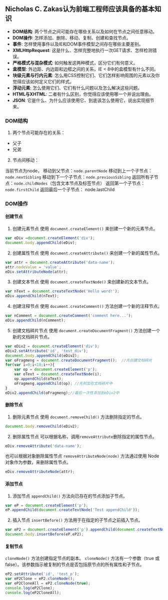# 

## Nicholas C. Zakas认为前端工程师应该具备的基本知识

* __DOM结构__: 两个节点之间可能存在哪些关系以及如何在节点之间任意移动。
* __DOM操作__: 怎样添加、删除、移动、复制、创建和查找节点。
* __事件__: 怎样使用事件以及IE和DOM事件模型之间存在哪些主要差别。
* __XMLHttpRequest__: 这是什么、怎样完整地执行一次GET请求、怎样检测错误。
* __严格模式与混杂模式__: 如何触发这两种模式，区分它们有何意义。
* __盒模型__: 外边距、内边距和边框之间的关系，IE < 8中的盒模型有什么不同。
* __块级元素与行内元素__: 怎么用CSS控制它们、它们怎样影响周围的元素以及你觉得应该如何定义它们的样式。
* __浮动元素__: 怎么使用它们、它们有什么问题以及怎么解决这些问题。
* __HTML与XHTML__: 二者有什么区别，你觉得应该使用哪一个并说出理由。
* __JSON__: 它是什么、为什么应该使用它、到底该怎么使用它，说出实现细节来。

### DOM结构

1. 两个节点可能存在的关系：

* 父子
* 兄弟

2. 节点间移动：

当前节点为node，
移动到父节点：`node.parentNode`
移动到上一个子节点：`node.nextSibling` 
移动到下一个子节点：`node.previousSibling` 
返回所有子节点：`node.childNodes`（包含文本节点及标签节点）
返回第一个子节点：`node.firstChild` 
返回最后一个子节点： node.lastChild 

### DOM操作

#### 创建节点

1. 创建元素节点
使用 `document.createElement()` 来创建一个新的元素节点。

```javascript
var eDiv =document.createElement('div');
document.body.appendChild(eDiv);
```

2. 创建属性节点
使用 `document.createAttribute()` 来创建一个新的属性节点。

```javascript
var attr = document.createAttribute('data-name');
attr.nodeValue = 'value';
eDiv.setAttributeNode(attr);
```

3. 创建文本节点
使用 `document.createTextNode()` 来创建新的文本节点。

```javascript
var nText = document.createTextNode('Hello word!');
eDiv.appendChild(nText);
```

4. 创建注释节点
使用 `document.createComment()` 方法创建一个新的注释节点。

```javascript
var nComment = document.createComment('comment here...');
eDiv.appendChild(nComment);
```

5. 创建文档碎片节点
使用 `document.createDocumentFragment()` 方法创建一个新的文档碎片节点。

```javascript
var eDiv2 = document.createElement('div');
eDiv2.setAttribute('id', 'test_div');
document.body.appendChild(eDiv2);
var oFragmeng = document.createDocumentFragment();  //先创建文档碎片  
for(var i=0;i<10;i++){  
    var op = document.createElement('p');  
    var oText = document.createTextNode(i);  
    op.appendChild(oText);  
    oFragmeng.appendChild(op); //先附加在文档碎片中  
}  
eDiv2.appendChild(oFragmeng);//最后一次性添加到eDiv2中 
```

#### 删除节点

1. 删除元素节点
使用 `document.removeChild()` 方法删除指定的节点。

```javascript
document.body.removeChild(eDiv2);
```

2. 删除属性节点
可以根据名称，调用`removeAttribute`删除指定的属性节点。

```javascript
eDiv.removeAttribute('data-name'); 
```

也可以根据对象删除属性节点
`removeAttributeNode(node)` 方法通过使用 Node 对象作为参数，来删除属性节点。

```javascript
eDiv.removeAttributeNode(attr); 
```

#### 添加节点

1. 添加节点
`appendChild()` 方法向已存在的节点添加子节点。

```javascript
var eP = document.createElement('p');
eP.appendChild(document.createTextNode('Test appendChild'));
```

2. 插入节点
`insertBefore()` 方法用于在指定的子节点之前插入节点。

```javascript
var eP2 = document.createElement('p').appendChild(document.createTextNode('test insertBefore'));
document.body.insertBefore(eP,eP2);
```

#### 复制节点

`cloneNode()` 方法创建指定节点的副本。
`cloneNode()` 方法有一个参数（true 或 false）。该参数指示被复制的节点是否包括原节点的所有属性和子节点。

```javascript
eP2.setAttribute('id', 'test_p');
var eP2Clone = eP2.cloneNode();
var eP2CloneAll = eP2.cloneNode(true);
console.log(eP2Clone);
console.log(eP2CloneAll);
```



















